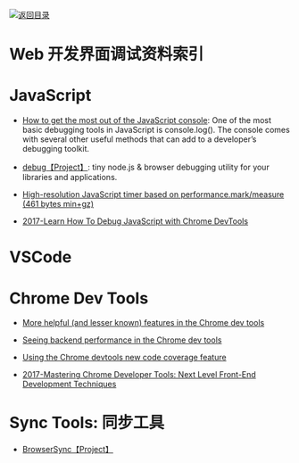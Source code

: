 [![返回目录](https://parg.co/UGo)](https://parg.co/b4z) 






# Web 开发界面调试资料索引


# JavaScript



- [How to get the most out of the JavaScript console](https://parg.co/b9o): One of the most basic debugging tools in JavaScript is console.log(). The console comes with several other useful methods that can add to a developer’s debugging toolkit.

- [debug【Project】](https://github.com/visionmedia/debug): tiny node.js & browser debugging utility for your libraries and applications.

- [High-resolution JavaScript timer based on performance.mark/measure (461 bytes min+gz)](https://github.com/nolanlawson/marky) 

- [2017-Learn How To Debug JavaScript with Chrome DevTools](https://parg.co/bDf)


# VSCode


# Chrome Dev Tools



- [More helpful (and lesser known) features in the Chrome dev tools](https://blog.logrocket.com/making-the-most-of-the-chrome-developer-tools-8cac9a206979) 

- [Seeing backend performance in the Chrome dev tools](https://blog.logrocket.com/visualizing-backend-performance-in-the-chrome-devtools-bb6fd232540)

- [Using the Chrome devtools new code coverage feature](https://parg.co/b4p)

- [2017-Mastering Chrome Developer Tools: Next Level Front-End Development Techniques](https://parg.co/b2T)



# Sync Tools: 同步工具



- [BrowserSync【Project】](https://browsersync.io/)



